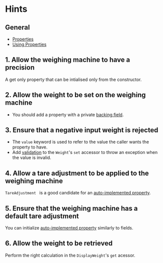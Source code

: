 # Hints

## General

- [Properties][docs.microsoft.com-properties]
- [Using Properties][docs.microsoft.com-using-properties]

## 1. Allow the weighing machine to have a precision

A get only property that can be intialised only from the constructor.

## 2. Allow the weight to be set on the weighing machine

- You should add a property with a private [backing field][docs.microsoft.com-properties-with-backing-fields].

## 3. Ensure that a negative input weight is rejected

- The `value` keyword is used to refer to the value the caller wants the property to have.
- Add [validation][stackoverflow.com-validating-properties] to the `Weight`'s `set` accessor to throw an exception when the value is invalid.

## 4. Allow a tare adjustment to be applied to the weighing machine

`TareAdjustment ` is a good candidate for an [auto-implemented property][docs.microsoft.com-auto-implemented-properties].

## 5. Ensure that the weighing machine has a default tare adjustment

You can initialize [auto-implemented property][docs.microsoft.com-auto-implemented-properties] similarly to fields.

## 6. Allow the weight to be retrieved

Perform the right calculation in the `DisplayWeight`'s `get` acessor.

[docs.microsoft.com-properties]: https://docs.microsoft.com/en-us/dotnet/csharp/programming-guide/classes-and-structs/properties
[docs.microsoft.com-using-properties]: https://docs.microsoft.com/en-us/dotnet/csharp/programming-guide/classes-and-structs/using-properties
[docs.microsoft.com-properties-with-backing-fields]: https://docs.microsoft.com/en-us/dotnet/csharp/programming-guide/classes-and-structs/properties#properties-with-backing-fields
[stackoverflow.com-validating-properties]: https://stackoverflow.com/questions/4946227/validating-properties-in-c-sharp
[docs.microsoft.com-auto-implemented-properties]: https://docs.microsoft.com/en-us/dotnet/csharp/programming-guide/classes-and-structs/auto-implemented-properties
[docs.microsoft.com-properties-and-restricted-access]: https://docs.microsoft.com/en-us/dotnet/csharp/programming-guide/classes-and-structs/restricting-accessor-accessibility
